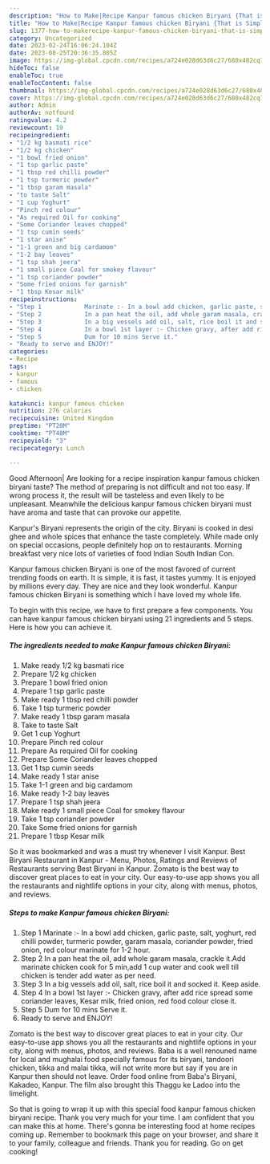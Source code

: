 ```yaml
---
description: "How to Make|Recipe Kanpur famous chicken Biryani {That is Simple"
title: "How to Make|Recipe Kanpur famous chicken Biryani {That is Simple"
slug: 1377-how-to-makerecipe-kanpur-famous-chicken-biryani-that-is-simple
category: Uncategorized
date: 2023-02-24T16:06:24.104Z
date: 2023-08-25T20:36:35.805Z
image: https://img-global.cpcdn.com/recipes/a724e028d63d6c27/680x482cq70/kanpur-famous-chicken-biryani-recipe-main-photo.jpg
hideToc: false
enableToc: true
enableTocContent: false
thumbnail: https://img-global.cpcdn.com/recipes/a724e028d63d6c27/680x482cq70/kanpur-famous-chicken-biryani-recipe-main-photo.jpg
cover: https://img-global.cpcdn.com/recipes/a724e028d63d6c27/680x482cq70/kanpur-famous-chicken-biryani-recipe-main-photo.jpg
author: Admin
authorAv: notfound
ratingvalue: 4.2
reviewcount: 19
recipeingredient:
- "1/2 kg basmati rice"
- "1/2 kg chicken"
- "1 bowl fried onion"
- "1 tsp garlic paste"
- "1 tbsp red chilli powder"
- "1 tsp turmeric powder"
- "1 tbsp garam masala"
- "to taste Salt"
- "1 cup Yoghurt"
- "Pinch red colour"
- "As required Oil for cooking"
- "Some Coriander leaves chopped"
- "1 tsp cumin seeds"
- "1 star anise"
- "1-1 green and big cardamom"
- "1-2 bay leaves"
- "1 tsp shah jeera"
- "1 small piece Coal for smokey flavour"
- "1 tsp coriander powder"
- "Some fried onions for garnish"
- "1 tbsp Kesar milk"
recipeinstructions:
- "Step 1            Marinate :- In a bowl add chicken, garlic paste, salt, yoghurt, red chilli powder, turmeric powder, garam masala, coriander powder, fried onion, red colour marinate for 1-2 hour."
- "Step 2            In a pan heat the oil, add whole garam masala, crackle it.Add marinate chicken cook for 5 min,add 1 cup water and cook well till chicken is tender add water as per need."
- "Step 3            In a big vessels add oil, salt, rice boil it and socked it. Keep aside."
- "Step 4            In a bowl 1st layer :- Chicken gravy, after add rice spread some coriander leaves, Kesar milk, fried onion, red food colour close it."
- "Step 5            Dum for 10 mins Serve it."
- "Ready to serve and ENJOY!"
categories:
- Recipe
tags:
- kanpur
- famous
- chicken

katakunci: kanpur famous chicken 
nutrition: 276 calories
recipecuisine: United Kingdom
preptime: "PT20M"
cooktime: "PT48M"
recipeyield: "3"
recipecategory: Lunch

---
```



Good Afternoon| Are looking for a recipe inspiration kanpur famous chicken biryani taste? The method of preparing is not difficult and not too easy. If wrong process it, the result will be tasteless and even likely to be unpleasant. Meanwhile the delicious kanpur famous chicken biryani must have aroma and taste that can provoke our appetite.





Kanpur&#39;s Biryani represents the origin of the city. Biryani is cooked in desi ghee and whole spices that enhance the taste completely. While made only on special occasions, people definitely hop on to restaurants. Morning breakfast very nice lots of varieties of food Indian South Indian Con.

Kanpur famous chicken Biryani is one of the most favored of current trending foods on earth. It is simple, it is fast, it tastes yummy. It is enjoyed by millions every day. They are nice and they look wonderful. Kanpur famous chicken Biryani is something which I have loved my whole life.


To begin with this recipe, we have to first prepare a few components. You can have kanpur famous chicken biryani using 21 ingredients and 5 steps. Here is how you can achieve it.

<!--inarticleads1-->

##### The ingredients needed to make Kanpur famous chicken Biryani:

1. Make ready 1/2 kg basmati rice
1. Prepare 1/2 kg chicken
1. Prepare 1 bowl fried onion
1. Prepare 1 tsp garlic paste
1. Make ready 1 tbsp red chilli powder
1. Take 1 tsp turmeric powder
1. Make ready 1 tbsp garam masala
1. Take to taste Salt
1. Get 1 cup Yoghurt
1. Prepare Pinch red colour
1. Prepare As required Oil for cooking
1. Prepare Some Coriander leaves chopped
1. Get 1 tsp cumin seeds
1. Make ready 1 star anise
1. Take 1-1 green and big cardamom
1. Make ready 1-2 bay leaves
1. Prepare 1 tsp shah jeera
1. Make ready 1 small piece Coal for smokey flavour
1. Take 1 tsp coriander powder
1. Take Some fried onions for garnish
1. Prepare 1 tbsp Kesar milk


So it was bookmarked and was a must try whenever I visit Kanpur. Best Biryani Restaurant in Kanpur - Menu, Photos, Ratings and Reviews of Restaurants serving Best Biryani in Kanpur. Zomato is the best way to discover great places to eat in your city. Our easy-to-use app shows you all the restaurants and nightlife options in your city, along with menus, photos, and reviews. 

<!--inarticleads2-->

##### Steps to make Kanpur famous chicken Biryani:

1. Step 1            Marinate :- In a bowl add chicken, garlic paste, salt, yoghurt, red chilli powder, turmeric powder, garam masala, coriander powder, fried onion, red colour marinate for 1-2 hour.
1. Step 2            In a pan heat the oil, add whole garam masala, crackle it.Add marinate chicken cook for 5 min,add 1 cup water and cook well till chicken is tender add water as per need.
1. Step 3            In a big vessels add oil, salt, rice boil it and socked it. Keep aside.
1. Step 4            In a bowl 1st layer :- Chicken gravy, after add rice spread some coriander leaves, Kesar milk, fried onion, red food colour close it.
1. Step 5            Dum for 10 mins Serve it.
1. Ready to serve and ENJOY!

Zomato is the best way to discover great places to eat in your city. Our easy-to-use app shows you all the restaurants and nightlife options in your city, along with menus, photos, and reviews. Baba is a well renouned name for local and mughalai food specially famous for its biryani, tandoori chicken, tikka and malai tikka, will not write more but say if you are in Kanpur then should not leave. Order food online from Baba&#39;s Biryani, Kakadeo, Kanpur. The film also brought this Thaggu ke Ladoo into the limelight. 

So that is going to wrap it up with this special food kanpur famous chicken biryani recipe. Thank you very much for your time. I am confident that you can make this at home. There's gonna be interesting food at home recipes coming up. Remember to bookmark this page on your browser, and share it to your family, colleague and friends. Thank you for reading. Go on get cooking!
